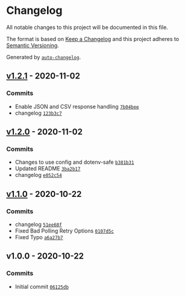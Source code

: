 # Changelog

All notable changes to this project will be documented in this file.

The format is based on [Keep a Changelog](https://keepachangelog.com/en/1.0.0/)
and this project adheres to [Semantic Versioning](https://semver.org/spec/v2.0.0.html).

Generated by [`auto-changelog`](https://github.com/CookPete/auto-changelog).

## [v1.2.1](https://github.com/martinholden-skillsoft/node-percipio-contentaccessreport/compare/v1.2.0...v1.2.1) - 2020-11-02

### Commits

- Enable JSON and CSV response handling [`7b04bee`](https://github.com/martinholden-skillsoft/node-percipio-contentaccessreport/commit/7b04bee6480441387fd7f88db28baba5c8e03117)
- changelog [`123b3c7`](https://github.com/martinholden-skillsoft/node-percipio-contentaccessreport/commit/123b3c78110e44a3cc0a4a508daee3d590ecb52e)

## [v1.2.0](https://github.com/martinholden-skillsoft/node-percipio-contentaccessreport/compare/v1.1.0...v1.2.0) - 2020-11-02

### Commits

- Changes to use config and dotenv-safe [`b381b31`](https://github.com/martinholden-skillsoft/node-percipio-contentaccessreport/commit/b381b318f6803d658db302f26c1f75e3c0fcc35e)
- Updated README [`3ba2b17`](https://github.com/martinholden-skillsoft/node-percipio-contentaccessreport/commit/3ba2b179b15eab5133090a2dce8e7d4de21394cd)
- changelog [`e052c54`](https://github.com/martinholden-skillsoft/node-percipio-contentaccessreport/commit/e052c549bd45e7c54570b6299ec5dbabbc776e2f)

## [v1.1.0](https://github.com/martinholden-skillsoft/node-percipio-contentaccessreport/compare/v1.0.0...v1.1.0) - 2020-10-22

### Commits

- changelog [`51ee68f`](https://github.com/martinholden-skillsoft/node-percipio-contentaccessreport/commit/51ee68fda0e1a15a8436b3623770b07e9d4ed64a)
- Fixed Bad Polling Retry Options [`0107d5c`](https://github.com/martinholden-skillsoft/node-percipio-contentaccessreport/commit/0107d5ccef4d151275b7a195f9477978648af730)
- Fixed Typo [`a6a27b7`](https://github.com/martinholden-skillsoft/node-percipio-contentaccessreport/commit/a6a27b71599373d0d8783cab1075a8ad7a95566c)

## v1.0.0 - 2020-10-22

### Commits

- Initial commit [`06125db`](https://github.com/martinholden-skillsoft/node-percipio-contentaccessreport/commit/06125db7f098f78925ccca03f27d6b3a807a4146)
